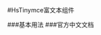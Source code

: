 #HsTinymce富文本组件

###基本用法
<slot name="default"></slot>
###官方中文文档
<a href="http://tinymce.ax-z.cn/" target="_blank">

<slot name="table"></slot>